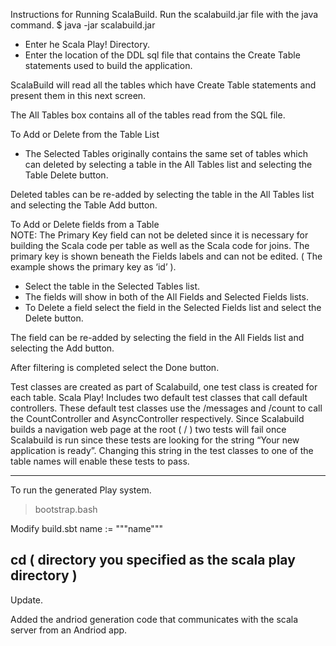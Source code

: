 Instructions for Running ScalaBuild.
Run the scalabuild.jar file with the java command. 
$ java -jar scalabuild.jar

* Enter he Scala Play! Directory. 
* Enter the location of the DDL sql file that contains the Create Table statements used to build the application.

ScalaBuild will read all the tables which have Create Table statements and present them in this next screen.

The All Tables box contains all of the tables read from the SQL file.   

To Add or Delete from the Table List
* The Selected Tables originally contains the same set of tables which can deleted by selecting a table in the All Tables list and selecting the Table Delete button.

Deleted tables can be re-added by selecting the table in the All Tables list and selecting the Table Add button.

To Add or Delete fields from a Table\
NOTE:   The Primary Key field can not be deleted since it is necessary for building the Scala code per table as well as the Scala code for joins.     The primary key is shown beneath the Fields labels and can not be edited.   ( The example shows the primary key as ‘id’ ). 
* Select the table in the Selected Tables list.
* The fields will show in both of the All Fields and Selected Fields lists.
* To Delete a field select the field in the Selected Fields list and select the Delete button.

The field can be re-added by selecting the field in the All Fields list and selecting the Add button.

After filtering is completed select the Done button.  

Test classes are created as part of Scalabuild, one test class is created for each table.     Scala Play! Includes two default test classes that call default controllers.     These default test classes use the /messages and /count to call the CountController and AsyncController respectively.   Since Scalabuild builds a navigation web page at the root ( / )   two tests will fail once Scalabuild is run since these tests are looking for the string “Your new application is ready”.    Changing this string in the test classes to one of the table names will enable these tests to pass.   

-------------------------------------------------
To run the generated Play system. 

>  bootstrap.bash

Modify build.sbt name := """name"""

cd ( directory you specified as the scala play directory ) 
-----------------------------------------------------
Update.

Added the andriod generation code that communicates with the scala server from an Andriod app.
